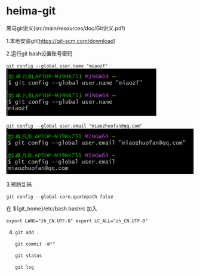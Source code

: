 # heima-git
黑马git讲义(src/main/resources/doc/Git讲义.pdf)

1.本地安装git(https://git-scm.com/download)

2.运行git bash设置账号密码

`git config --global user.name "miaozf"`
![img.png](img.png)

`git config --global user.email "miaozhuofan@qq.com"`
![img_1.png](img_1.png)

3.预防乱码

`git config --global core.quotepath false`

在 ${git_home}/etc/bash.bashrc 加入

`export LANG="zh_CN.UTF-8"
export LC_ALL="zh_CN.UTF-8"`

4.  `git add .`
    
    `git commit -m""`

    `git status`

    `git log`

    
    



